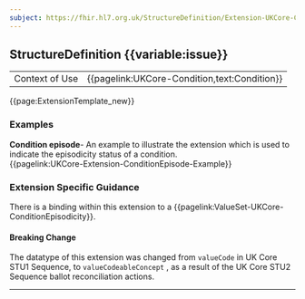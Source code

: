 ```yaml
---
subject: https://fhir.hl7.org.uk/StructureDefinition/Extension-UKCore-ConditionEpisode
---
```

## StructureDefinition {{variable:issue}}

<table id="addToTranspose">
<tr><td>Context of Use</td>
<td>{{pagelink:UKCore-Condition,text:Condition}}</td>
</tr>
</table>

{{page:ExtensionTemplate_new}}

<div id="Examples" class="tabcontent">
  <h3>Examples</h3>
  <b>Condition episode</b>- An example to illustrate the extension which is used to indicate the episodicity status of a condition.<br>
  {{pagelink:UKCore-Extension-ConditionEpisode-Example}}
</div>

<h3 id="guidance-conditionepisode">Extension Specific Guidance</h3>

There is a binding within this extension to a {{pagelink:ValueSet-UKCore-ConditionEpisodicity}}.

<div markdown="span" class="alert alert-warning" role="alert"><h4><i class="fa fa-warning"></i> Breaking Change</h4>
The datatype of this extension was changed from <code>valueCode</code> in UK Core STU1 Sequence, to <code>valueCodeableConcept</code> , as a result of the UK Core STU2 Sequence ballot reconciliation actions.
</div> 

---
